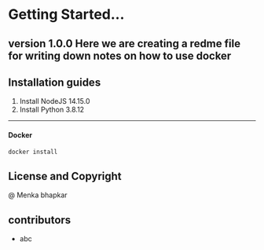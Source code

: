 # Getting Started...
**version 1.0.0**
Here we are creating a redme file for writing down notes on how to use docker
-----------
## Installation guides

1. Install NodeJS 14.15.0
2. Install Python 3.8.12
--------
#### Docker

```sh
docker install
```

## License and Copyright
@ Menka bhapkar

## contributors
- abc